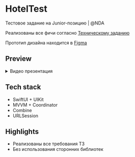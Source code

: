 # HotelTest
Тестовое задание на Junior-позицию | @NDA

Реализованы все фичи согласно [Техническому заданию](https://docs.google.com/document/d/1y9eiUgHhNbhAlXgHOB4nUS0XbaOEFRw8gT6rVM-jdrw/edit)

Прототип дизайна находится в [Figma](https://www.figma.com/file/33MKMNqJedmRgipHlpsqaf/iOS?type=design&mode=design&t=BOQJIlfs2J1iMTLd-1)

## Preview

<details>
<summary>Видео презентация</summary>

https://disk.yandex.ru/i/D8tZa_Da9juCag

</details>

## Tech stack
* SwiftUI + UIKit
* MVVM + Coordinator
* Combine
* URLSession

## Highlights
* Реализованы все требования ТЗ
* Без использования сторонних библиотек
